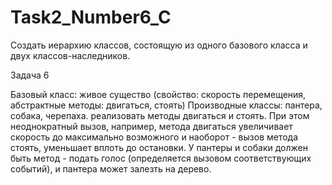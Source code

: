 # Task2_Number6_C

Создать иерархию классов, состоящую из одного базового класса и двух классов-наследников. 

Задача 6

Базовый класс: живое существо (свойство: скорость перемещения, абстрактные методы: двигаться, стоять)
Производные классы: пантера, собака, черепаха. реализовать методы двигаться и стоять. При этом неоднократный вызов, например, метода двигаться увеличивает скорость до максимально возможного и наоборот - вызов метода стоять, уменьшает вплоть до остановки. У пантеры и собаки должен быть метод - подать голос (определяется вызовом соответствующих событий), и пантера может залезть на дерево.
